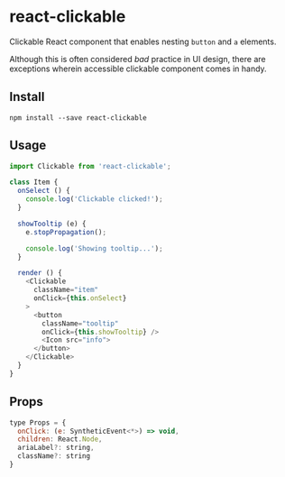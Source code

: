 # react-clickable

Clickable React component that enables nesting `button` and `a` elements.

Although this is often considered _bad_ practice in UI design, there are exceptions wherein accessible clickable component comes in handy.

## Install
```
npm install --save react-clickable
```

## Usage
```javascript
import Clickable from 'react-clickable';

class Item {
  onSelect () {
    console.log('Clickable clicked!');
  }

  showTooltip (e) {
    e.stopPropagation();

    console.log('Showing tooltip...');
  }

  render () {
    <Clickable
      className="item"
      onClick={this.onSelect}
    >
      <button
        className="tooltip"
        onClick={this.showTooltip} />
        <Icon src="info">
      </button>
    </Clickable>
  }
}
```

## Props
```javascript
type Props = {
  onClick: (e: SyntheticEvent<*>) => void,
  children: React.Node,
  ariaLabel?: string,
  className?: string
}
```
